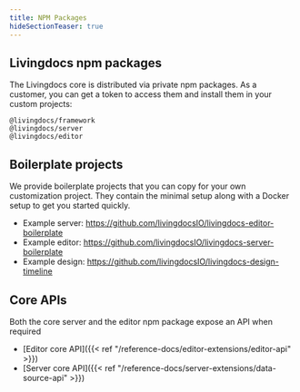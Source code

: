 ```yaml
---
title: NPM Packages
hideSectionTeaser: true
---
```


## Livingdocs npm packages

The Livingdocs core is distributed via private npm packages.
As a customer, you can get a token to access them and install them in your custom projects:

```
@livingdocs/framework
@livingdocs/server
@livingdocs/editor
```

## Boilerplate projects

We provide boilerplate projects that you can copy for your own customization project.
They contain the minimal setup along with a Docker setup to get you started quickly.

- Example server: https://github.com/livingdocsIO/livingdocs-editor-boilerplate
- Example editor: https://github.com/livingdocsIO/livingdocs-server-boilerplate
- Example design: https://github.com/livingdocsIO/livingdocs-design-timeline


## Core APIs

Both the core server and the editor npm package expose an API when required

- [Editor core API]({{< ref "/reference-docs/editor-extensions/editor-api" >}})
- [Server core API]({{< ref "/reference-docs/server-extensions/data-source-api" >}})
